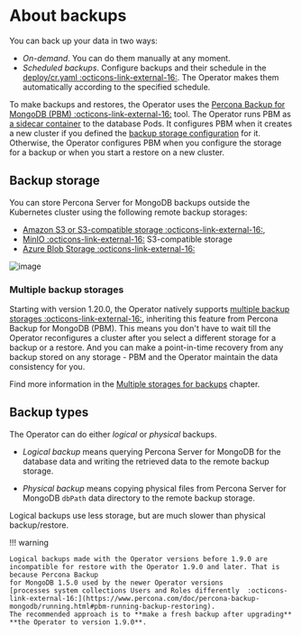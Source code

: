 # About backups

You can back up your data in two ways:

* *On-demand*. You can do them manually at any moment.
* *Scheduled backups*. Configure backups and their schedule in the [deploy/cr.yaml  :octicons-link-external-16:](https://github.com/percona/percona-server-mongodb-operator/blob/main/deploy/cr.yaml). The Operator makes them automatically according to the specified schedule.

To make backups and restores, the Operator uses the [Percona Backup for MongoDB (PBM) :octicons-link-external-16:](https://github.com/percona/percona-backup-mongodb) tool. The Operator runs PBM as [a sidecar container](sidecar.md) to the database Pods. It configures PBM when it creates a new cluster if you defined the [backup storage configuration](backups-storage.md) for it. Otherwise, the Operator configures PBM when you configure the storage for a backup or when you start a restore on a new cluster. 

## Backup storage

You can store Percona Server for MongoDB backups outside the Kubernetes
cluster using the following remote backup storages: 

* [Amazon S3 or S3-compatible storage  :octicons-link-external-16:](https://en.wikipedia.org/wiki/Amazon_S3#S3_API_and_competing_services),
* [MinIO :octicons-link-external-16:](https://min.io/) S3-compatible storage
* [Azure Blob Storage  :octicons-link-external-16:](https://azure.microsoft.com/en-us/services/storage/blobs/)

![image](assets/images/backup-cloud.svg)

### Multiple backup storages

Starting with version 1.20.0, the Operator natively supports [multiple backup storages :octicons-link-external-16:](https://docs.percona.com/percona-backup-mongodb/features/multi-storage.html), inheriting this feature from Percona Backup for MongoDB (PBM). This means you don't have to wait till the Operator reconfigures a cluster after you select a different storage for a backup or a restore. And you can make a point-in-time recovery from any backup stored on any storage - PBM and the Operator maintain the data consistency for you.

Find more information in the [Multiple storages for backups](multi-storage.md) chapter. 

## Backup types

The Operator can do either *logical* or *physical* backups.

* *Logical backup* means querying Percona Server for MongoDB for the database data and writing the retrieved data to the remote backup storage.

* *Physical backup* means copying physical files from Percona Server for MongoDB `dbPath` data directory to the remote backup storage.

Logical backups use less storage, but are much slower than physical backup/restore.

!!! warning

    Logical backups made with the Operator versions before 1.9.0 are
    incompatible for restore with the Operator 1.9.0 and later. That is because Percona Backup
    for MongoDB 1.5.0 used by the newer Operator versions
    [processes system collections Users and Roles differently  :octicons-link-external-16:](https://www.percona.com/doc/percona-backup-mongodb/running.html#pbm-running-backup-restoring).
    The recommended approach is to **make a fresh backup after upgrading**
    **the Operator to version 1.9.0**.
